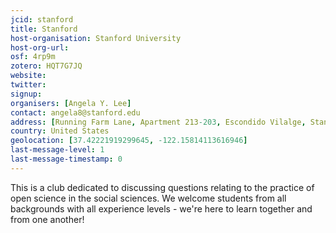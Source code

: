 ```yaml
---
jcid: stanford
title: Stanford
host-organisation: Stanford University
host-org-url: 
osf: 4rp9m
zotero: HQT7G7JQ
website: 
twitter: 
signup: 
organisers: [Angela Y. Lee]
contact: angela8@stanford.edu
address: [Running Farm Lane, Apartment 213-203, Escondido Vilalge, Stanford, CA, 94305]
country: United States
geolocation: [37.42221919299645, -122.15814113616946]
last-message-level: 1
last-message-timestamp: 0
---
```


This is a club dedicated to discussing questions relating to the practice of open science in the social sciences. We welcome students from all backgrounds with all experience levels - we're here to learn together and from one another!
